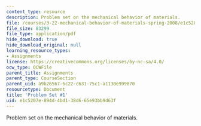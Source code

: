 ```yaml
---
content_type: resource
description: Problem set on the mechanical behavior of materials.
file: /courses/3-22-mechanical-behavior-of-materials-spring-2008/e1c5207e894d4bd138d665e93bb9d63f_ps1.pdf
file_size: 83299
file_type: application/pdf
hide_download: true
hide_download_original: null
learning_resource_types:
- Assignments
license: https://creativecommons.org/licenses/by-nc-sa/4.0/
ocw_type: OCWFile
parent_title: Assignments
parent_type: CourseSection
parent_uid: a9b26567-6c22-c631-75c1-a1130e999870
resourcetype: Document
title: 'Problem Set #1'
uid: e1c5207e-894d-4bd1-38d6-65e93bb9d63f
---
```

Problem set on the mechanical behavior of materials.